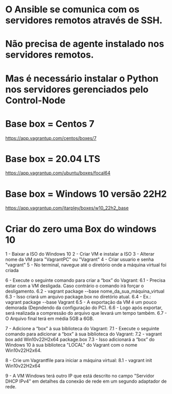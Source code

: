 # O Ansible se comunica com os servidores remotos através de SSH.
# Não precisa de agente instalado nos servidores remotos.
# Mas é necessário instalar o Python nos servidores gerenciados pelo Control-Node

# Base box = Centos 7
https://app.vagrantup.com/centos/boxes/7

# Base box = 20.04 LTS
https://app.vagrantup.com/ubuntu/boxes/focal64

# Base box =  Windows 10 versão 22H2
https://app.vagrantup.com/jtarpley/boxes/w10_22h2_base

# Criar do zero uma Box do windows 10
1 - Baixar a ISO do Windows 10 
2 - Criar VM e instalar a ISO
3 - Alterar nome da VM para "VagrantPC" ou "Vagrant"
4 - Criar usuario e senha "vagrant"
5 - No terminal, navegue até o diretório onde a máquina virtual foi criada

6 - Execute o seguinte comando para criar a “box” do Vagrant:
6.1 - Precisa estar com a VM desligada. Caso contrário o comando irá forçar o desligamento.
6.2 - vagrant package --base nome_da_sua_máquina_virtual
6.3 - Isso criará um arquivo package.box no diretório atual.
6.4 - Ex.: vagrant package --base Vagrant
6.5 - A exportação da VM é um pouco demorada (Depndendo da configuração do PC).
6.6 - Logo após exportar, será realizada a compressão do arquivo que levará um tempo também.
6.7 - O Arquivo final terá em média 5GB a 6GB.

7 - Adicione a “box” à sua biblioteca do Vagrant:
7.1 - Execute o seguinte comando para adicionar a “box” à sua biblioteca do Vagrant:
7.2 - vagrant box add Win10v22H2x64 package.box
7.3 - Isso adicionará a “box” do Windows 10 à sua biblioteca "LOCAL" do Vagrant com o nome Win10v22H2x64.

8 - Crie um Vagrantfile para iniciar a máquina virtual:
8.1 - vagrant init Win10v22H2x64

9 - A VM Windows terá outro IP que está descrito no campo "Servidor DHCP IPv4"
em detalhes da conexão de rede em um segundo adaptador de rede.



